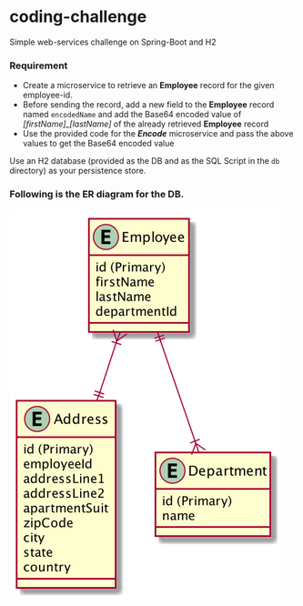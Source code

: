 # coding-challenge
Simple web-services challenge on Spring-Boot and H2

### Requirement
* Create a microservice to retrieve an **Employee** record for the given employee-id.
* Before sending the record, add a new field to the **Employee** record named `encodedName` and add the Base64 encoded value of *[firstName]_[lastName]* of the already retrieved **Employee** record 
* Use the provided code for the **_Encode_** microservice and pass the above values to get the Base64 encoded value

Use an H2 database (provided as the DB and as the SQL Script in the `db` directory) as your persistence store.

### Following is the ER diagram for the DB.

![ER Diagram](/images/er.png)
